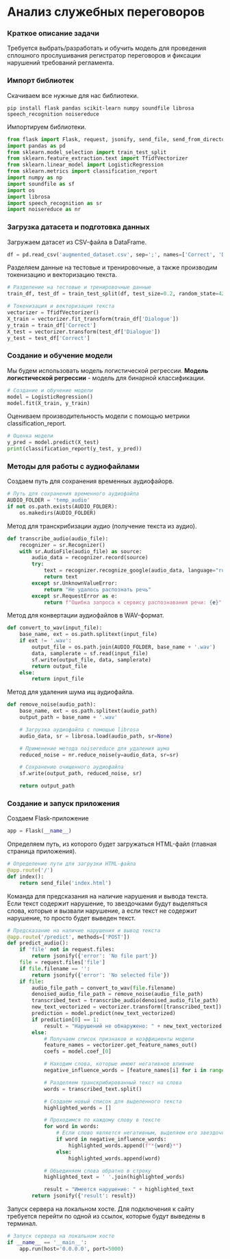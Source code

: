 # Анализ служебных переговоров
### Краткое описание задачи

Требуется выбрать/разработать и обучить модель для проведения сплошного прослушивания регистратор переговоров и фиксации нарушений требований регламента.

### Импорт библиотек

Скачиваем все нужные для нас библиотеки.

```
pip install flask pandas scikit-learn numpy soundfile librosa speech_recognition noisereduce
```

Импортируем библиотеки.

```python
from flask import Flask, request, jsonify, send_file, send_from_directory
import pandas as pd
from sklearn.model_selection import train_test_split
from sklearn.feature_extraction.text import TfidfVectorizer
from sklearn.linear_model import LogisticRegression
from sklearn.metrics import classification_report
import numpy as np
import soundfile as sf
import os
import librosa
import speech_recognition as sr
import noisereduce as nr
```

### Загрузка датасета и подготовка данных

Загружаем датасет из CSV-файла в DataFrame.

```python
df = pd.read_csv('augmented_dataset.csv', sep=';', names=['Correct', 'Dialogue'])
```

Разделяем данные на тестовые и тренировочные, а также производим токенизацию и векторизацию текста.

```python
# Разделение на тестовые и тренировочные данные
train_df, test_df = train_test_split(df, test_size=0.2, random_state=42)

# Токенизация и векторизация текста
vectorizer = TfidfVectorizer()
X_train = vectorizer.fit_transform(train_df['Dialogue'])
y_train = train_df['Correct']
X_test = vectorizer.transform(test_df['Dialogue'])
y_test = test_df['Correct']
```

### Создание и обучение модели

Мы будем использовать модель логистической регрессии. **Модель логистической регрессии** - модель для бинарной классификации.

```python
# Создание и обучение модели
model = LogisticRegression()
model.fit(X_train, y_train)
```

Оцениваем производительность модели с помощью метрики classification_report.

```python
# Оценка модели
y_pred = model.predict(X_test)
print(classification_report(y_test, y_pred))
```

### Методы для работы с аудиофайлами 

Создаем путь для сохранения временных аудиофайорв.

```python
# Путь для сохранения временного аудиофайла
AUDIO_FOLDER = 'temp_audio'
if not os.path.exists(AUDIO_FOLDER):
    os.makedirs(AUDIO_FOLDER)
```

Метод для транскрибизации аудио (получение текста из аудио).

```python
def transcribe_audio(audio_file):
    recognizer = sr.Recognizer()
    with sr.AudioFile(audio_file) as source:
        audio_data = recognizer.record(source)
        try:
            text = recognizer.recognize_google(audio_data, language="ru-RU")
            return text
        except sr.UnknownValueError:
            return "Не удалось распознать речь"
        except sr.RequestError as e:
            return f"Ошибка запроса к сервису распознавания речи: {e}"
```

Метод для конвертации аудиофайлов в WAV-формат.

```python
def convert_to_wav(input_file):
    base_name, ext = os.path.splitext(input_file)
    if ext != '.wav':
        output_file = os.path.join(AUDIO_FOLDER, base_name + '.wav')
        data, samplerate = sf.read(input_file)
        sf.write(output_file, data, samplerate)
        return output_file
    else:
        return input_file
```

Метод для удаления шума ищ аудиофайла.

```python
def remove_noise(audio_path):
    base_name, ext = os.path.splitext(audio_path)
    output_path = base_name + '.wav'

    # Загрузка аудиофайла с помощью librosa
    audio_data, sr = librosa.load(audio_path, sr=None)

    # Применение метода noisereduce для удаления шума
    reduced_noise = nr.reduce_noise(y=audio_data, sr=sr)

    # Сохранение очищенного аудиофайла
    sf.write(output_path, reduced_noise, sr)

    return output_path
```

### Создание и запуск приложения

Создаем Flask-приложение

```python
app = Flask(__name__)
```

Определяем путь, из которого будет загружаться HTML-файл (главная страница приложения).

```python
# Определение пути для загрузки HTML-файла
@app.route('/')
def index():
    return send_file('index.html')
```

Команда для предсказания на наличие нарушения и вывода текста. Если текст содержит нарушение, то звездочками будут выделяться слова, которые и вызвали нарушение, а если текст не содержит нарушение, то просто будет выведен текст.

```python
# Предсказание на наличие нарушения и вывод текста
@app.route('/predict', methods=['POST'])
def predict_audio():
    if 'file' not in request.files:
        return jsonify({'error': 'No file part'})
    file = request.files['file']
    if file.filename == '':
        return jsonify({'error': 'No selected file'})
    if file:
        audio_file_path = convert_to_wav(file.filename)
        denoised_audio_file_path = remove_noise(audio_file_path)
        transcribed_text = transcribe_audio(denoised_audio_file_path)
        new_text_vectorized = vectorizer.transform([transcribed_text])
        prediction = model.predict(new_text_vectorized)
        if prediction[0] == 1:
            result = "Нарушений не обнаружено: " + new_text_vectorized.toarray().tolist() 
        else:
            # Получаем список признаков и коэффициенты модели
            feature_names = vectorizer.get_feature_names_out()
            coefs = model.coef_[0]

            # Находим слова, которые имеют негативное влияние
            negative_influence_words = [feature_names[i] for i in range(len(feature_names)) if new_text_vectorized[0, i] != 0 and coefs[i] < 0]

            # Разделяем транскрибированный текст на слова
            words = transcribed_text.split()

            # Создаем новый список для выделенного текста
            highlighted_words = []

            # Проходимся по каждому слову в тексте
            for word in words:
                # Если слово является негативным, выделяем его звездочками
                if word in negative_influence_words:
                    highlighted_words.append(f"*{word}*")
                else:
                    highlighted_words.append(word)

            # Объединяем слова обратно в строку
            highlighted_text = ' '.join(highlighted_words)

            result = "Имеется нарушение: " + highlighted_text
        return jsonify({'result': result})
```

Запуск сервера на локальном хосте. Для подключения к сайту требуется перейти по одной из ссылок, которые будут выведены в терминал.

```python
# Запуск сервера на локальном хосте
if __name__ == '__main__':
    app.run(host='0.0.0.0', port=5000)
```
